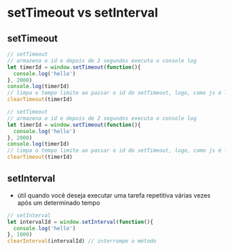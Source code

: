 # setTimeout vs setInterval
## setTimeout
```js
// setTimeout
// armazena o id e depois de 2 segundos executa o console log
let timerId = window.setTimeout(function(){
  console.log('hello')
}, 2000)
console.log(timerId)
// limpa o tempo limite ao passar o id do setTimeout, logo, como js é lido de baixo para cima, não imprime o console log 
clearTimeout(timerId)
```
```js
// setTimeout
// armazena o id e depois de 2 segundos executa o console log
let timerId = window.setTimeout(function(){
  console.log('hello')
}, 2000)
console.log(timerId)
// limpa o tempo limite ao passar o id do setTimeout, logo, como js é lido de cima para baixo antes de 2 segundos, não imprime o console log 
clearTimeout(timerId)
```
## setInterval
- útil quando você deseja executar uma tarefa repetitiva várias vezes após um determinado tempo
```js
// setInterval
let intervalId = window.setInterval(function(){
  console.log('hello')
}, 1000)
clearInterval(intervalId) // interrompe o método
```